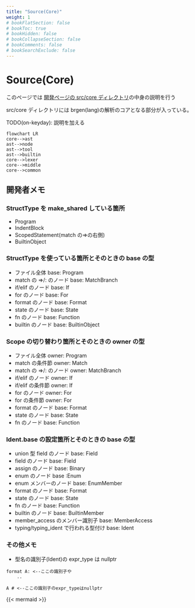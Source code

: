 ```yaml
---
title: "Source(Core)"
weight: 1
# bookFlatSection: false
# bookToc: true
# bookHidden: false
# bookCollapseSection: false
# bookComments: false
# bookSearchExclude: false
---
```


# Source(Core)

このページでは [開発ページの src/core ディレクトリ](https://github.com/on-keyday/brgen/tree/main/src/core)の中身の説明を行う

src/core ディレクトリには brgen(lang)の解析のコアとなる部分が入っている。

TODO(on-keyday): 説明を加える

```mermaid
flowchart LR
core-->ast
ast-->node
ast-->tool
ast-->builtin
core-->lexer
core-->middle
core-->common
```

## 開発者メモ

### StructType を make_shared している箇所

- Program
- IndentBlock
- ScopedStatement(match の=>の右側)
- BuiltinObject

### StructType を使っている箇所とそのときの base の型

- ファイル全体 base: Program
- match の =>/: のノード base: MatchBranch
- if/elif のノード base: If
- for のノード base: For
- format のノード base: Format
- state のノード base: State
- fn のノード base: Function
- builtin のノード base: BuiltinObject

### Scope の切り替わり箇所とそのときの owner の型

- ファイル全体 owner: Program
- match の条件節 owner: Match
- match の =>/: のノード owner: MatchBranch
- if/elif のノード owner: If
- if/elif の条件節 owner: If
- for のノード owner: For
- for の条件節 owner: For
- format のノード base: Format
- state のノード base: State
- fn のノード base: Function

### Ident.base の設定箇所とそのときの base の型

- union 型 field のノード base: Field
- field のノード base: Field
- assign のノード base: Binary
- enum のノード base :Enum
- enum メンバーのノード base: EnumMember
- format のノード base: Format
- state のノード base: State
- fn のノード base: Function
- builtin のノード base: BuiltinMember
- member_access のメンバー識別子 base: MemberAccess
- typing/typing_ident で行われる型付け base: Ident

### その他メモ

- 型名の識別子(Ident)の expr_type は nullptr

```brgen
format A: <--ここの識別子や
    ..

A # <--ここの識別子のexpr_typeはnullptr
```

{{< mermaid >}}
